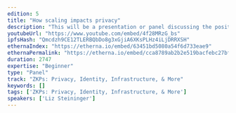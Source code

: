 ```yaml
---
edition: 5
title: "How scaling impacts privacy"
description: "This will be a presentation or panel discussing the positive and negative privacy consequences of scaling to mainstream use. By considering the data stored on blockchains, now, we can speculate about the use of it in the future and how it can be analyzed at scale. We will explore specific data types and common use cases, including data mining. The goal of this session is to help the community know how privacy will be impacted when cryptocurrency reaches mainstream use and explore the societal consequences of personal data collection and decentralization of systems."
youtubeUrl: "https://www.youtube.com/embed/4f28MRzG_bs"
ipfsHash: "Qmcdzh9CE12TLERBQbDo8g3xGjiA6XKsPLHz4iLjDRRXSH"
ethernaIndex: "https://etherna.io/embed/63451bd5080a54f6d733eae9"
ethernaPermalink: "https://etherna.io/embed/cca8789ab2b2e519bacfebc27bffb3feae592a9dea33193432091887867fa5d8"
duration: 2747
expertise: "Beginner"
type: "Panel"
track: "ZKPs: Privacy, Identity, Infrastructure, & More"
keywords: []
tags: ['ZKPs: Privacy, Identity, Infrastructure, & More']
speakers: ['Liz Steininger']
---
```

